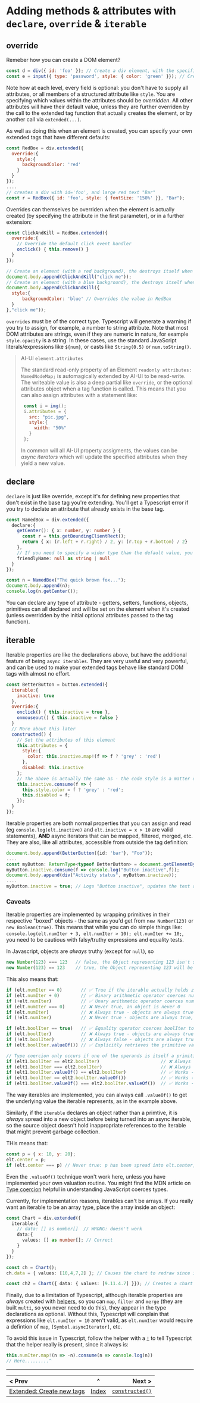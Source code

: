 # Adding methods & attributes with `declare`, `override` & `iterable`

## override

Remeber how you can create a DOM element?

```javascript
const d = div({ id: 'foo' }); // Create a div element, with the specified ID
const e = input({ type: 'password', style: { color: 'green' }}); // Create a password input field with green text
```
Note how at each level, every field is optional: you don't have to supply all attributes, or all members of a structured attribute like `style`. You are specifying which values within the attributes should be _overridden_. All other attributes will have their default value, unless they are further overriden by the call to the extended tag function that actually creates the element, or by another call via `extended(...)`.

As well as doing this when an element is created, you can specify your own extended tags that have different defaults:

```javascript
const RedBox = div.extended({
  override:{
    style:{
      backgroundColor: 'red'
    }
  }
});
....
// creates a div with id='foo', and large red text "Bar"
const r = RedBox({ id: 'foo', style: { fontSize: '150%' }}, "Bar");
```
Overrides can themselves be overriden when the element is actually created (by specifying the attribute in the first parameter), or in a further extension:
```javascript
const ClickAndKill = RedBox.extended({
  override:{
    // Override the default click event handler
    onclick() { this.remove() }
  }
});

// Create an element (with a red background), the destroys itself when you click it and append it to the document body.
document.body.append(ClickAndKill("click me"));
// Create an element (with a blue background), the destroys itself when you click it and append it to the document body.
document.body.append(ClickAndKill({
  style:{
      backgroundColor: 'blue' // Overrides the value in RedBox
  }
},"click me"));

```

`overrides` must be of the correct type. Typescript will generate a warning if you try to assign, for example, a number to string attribute. Note that most DOM attributes are strings, even if they are numeric in nature, for example `style.opacity` is a string. In these cases, use the standard JavaScript literals/expressions like `${num}`, or casts like `String(0.5)` or `num.toString()`.

> AI-UI `element.attributes`
>
> The standard read-only property of an Element `readonly attributes: NamedNodeMap;` is automagically extended by AI-UI to be read-write. The writeable value is also a deep partial like `override`, or the optional attributes object when a tag function is called. This means that you can also assign attributes with a statement like:
>
>```javascript
>  const i = img();
>  i.attributes = {
>    src: "pic.jpg",
>    style:{
>      width: "50%"
>    }
>  };
>```
>
> In common will all AI-UI property assigments, the values can be *async iterators* which will update the specified attributes when they yield a new value.


## declare

`declare` is just like override, except it's for defining new properties that don't exist in the base tag you're extending. You'll get a Typescript error if you try to declate an attribute that already exists in the base tag.

```typescript
const NamedBox = div.extended({
  declare:{
    getCenter(): { x: number, y: number } {
      const r = this.getBoundingClientRect();
      return { x: (r.left + r.right) / 2, y: (r.top + r.bottom) / 2}
    },
    // If you need to specify a wider type than the default value, you can do it here
    friendlyName: null as string | null
  }
});

const n = NamedBox("The quick brown fox...");
document.body.append(n);
console.log(n.getCenter());
```

You can declare any type of attribute - getters, setters, functions, objects, primitives can all declared and will be set on the element when it's created (unless overridden by the initial optional attributes passed to the tag function).

## iterable

Iterable properties are like the declarations above, but have the additional feature of being `async iterables`. They are very useful and very powerful, and can be used to make your extended tags behave like standard DOM tags with almost no effort.

```javascript
const BetterButton = button.extended({
  iterable:{
    inactive: true
  },
  override:{
    onclick() { this.inactive = true },
    onmouseout() { this.inactive = false }
  }
  // More about this later
  constructed() {
    // Set the attributes of this element
    this.attributes = {
      style:{
        color: this.inactive.map!(f => f ? 'grey' : 'red')
      },
      disabled: this.inactive
    };
    // The above is actually the same as - the code style is a matter of personal preference.
    this.inactive.consume(f => {
      this.style.color = f ? 'grey' : 'red';
      this.disabled = f;
    });
  }
});
```

Iterable properties are both normal properties that you can assign and read (eg `console.log(elt.inactive)` and `elt.inactive = x > 10` are valid statements), **AND** async iterators that can be mapped, filtered, merged, etc. They are also, like all attributes, accessible from outside the tag definition:

```typescript
document.body.append(BetterButton({id: 'bar'}, "Foo"));
....
const myButton: ReturnType<typeof BetterButton> = document.getElementById('bar');
myButton.inactive.consume(f => console.log("Button inactive",f));
document.body.append(div("Activity status", myButton.inactive));
....
myButton.inactive = true; // Logs "Button inactive", updates the text after "Activity status" and sets the button text color and disabled status
```

### Caveats
Iterable properties are implemented by wrapping primitives in their respective "boxed" objects - the same as you'd get from `new Number(123)` or `new Boolean(true)`. This means that while you can do simple things like: `console.log(elt.numIter + 3, elt.numIter > 10); elt.numIter += 10;`, you need to be cautious with falsy/truthy expressions and equality tests.

In Javascript, objects are _always_ truthy (except for `null`), so
```javascript
new Number(123) === 123   // false, the Object representing 123 isn't strictly equal to 123
new Number(123) == 123    // true, the Object representing 123 will be converted to a number and is then equal to 123
```
This also means that:
```javascript
if (elt.numIter == 0)       // ✅ True if the iterable actually holds zero, since weak equality coerces its operands to the same type
if (elt.numIter + 0)        // ✅ Binary arithmetic operator coerces numIter to a primitive
if (+elt.numIter)           // ✅ Unary arithmetic operator coerces numIter to a primitive
if (elt.numIter === 0)      // ❌ Never true, an object is never 0
if (elt.numIter)            // ❌ Always true - objects are always true. Use `!= 0`
if (!elt.numIter)           // ❌ Never true - objects are always true, and !true is falsy. Use `== 0`

if (elt.boolIter == true)   // ✅ Equality operator coerces boolIter to a primitive
if (elt.boolIter)           // ❌ Always true - objects are always true. Use `== true` or `!= false`
if (!elt.boolIter)          // ❌ Always false - objects are always true, and !true is falsy
if (elt.boolIter.valueOf()) // ✅ Explicitly retrieves the primitive value of the iterable

// Type coercion only occurs if one of the operands is itself a primitive
if (elt1.boolIter == elt2.boolIter)                       // ❌ Always false - the objects are different, even if they hol;d the same value. NOTE: this will be true if elt1 and elt2 represent the same element!
if (elt1.boolIter === elt2.boolIter)                      // ❌ Always false - same as above
if (elt1.boolIter.valueOf() == elt2.boolIter)             // ✅ Works - LHS is a primitive
if (elt1.boolIter == elt2.boolIter.valueOf())             // ✅ Works - RHS is a primitive
if (elt1.boolIter.valueOf() === elt2.boolIter.valueOf())  // ✅ Works - Both are primitive, no coercion required
```

The way iterables are implemented, you can always call `.valueOf()` to get the underlying value the iterable represents, as in the example above.

Similarly, if the `iterable` declares an object rather than a primtive, it is _always_ spread into a new object before being turned into an async iterable, so the source object doesn't hold inappropriate references to the iterable that might prevent garbage collection.

THis means that:
```javascript
const p = { x: 10, y: 20};
elt.center = p;
if (elt.center === p) // Never true: p has been spread into elt.center, not referenced.
```
Even the `.valueOf()` technique won't work here, unless you have implemented your own valuation routine. You might find the MDN article on [Type coercion](https://developer.mozilla.org/en-US/docs/Web/JavaScript/Data_structures#type_coercion) helpful in understanding JavaScript coerces types.

Currently, for implementation reasons, iterables can't be arrays. If you really want an iterable to be an array type, place the array inside an object:
```typescript
const Chart = div.extended({
  iterable:{
    // data: [] as number[]  // WRONG: doesn't work
    data:{
      values: [] as number[]; // Correct
    }
  }
});

const ch = Chart();
ch.data = { values: [10,4,7,2] }; // Causes the chart to redraw since it's consuming this.data

const ch2 = Chart({ data: { values: [9.11.4.7] }}); // Creates a chart with default data for the iterable
```

Finally, due to a limitation of Typescript, although iterable properties are _always_ created with [helpers](./iterators.md), so you can `map`, `filter` and `merge` (they are built `multi`, so you never need to do this), they appear in the type declarations as optional. Without this, Typescript will conplain that expressions like `elt.numIter = 10` aren't valid, as `elt.numIter` would require a defintion of `map`, `[Symbol.asyncIterator]`, etc.

To avoid this issue in Typescript, follow the helper with a [`!`](https://www.typescriptlang.org/docs/handbook/2/everyday-types.html#non-null-assertion-operator-postfix-) to tell Typescript that the helper really is present, since it always is:
```typescript
this.numIter.map!(n => -n).consume(n => console.log(n))
// Here.........^
```


____

| < Prev | ^ |  Next > |
|:-------|:-:|--------:|
| [Extended: Create new tags](./extended.md) | [Index](./index.md) | [`constructed()`](./constructed.md) |


